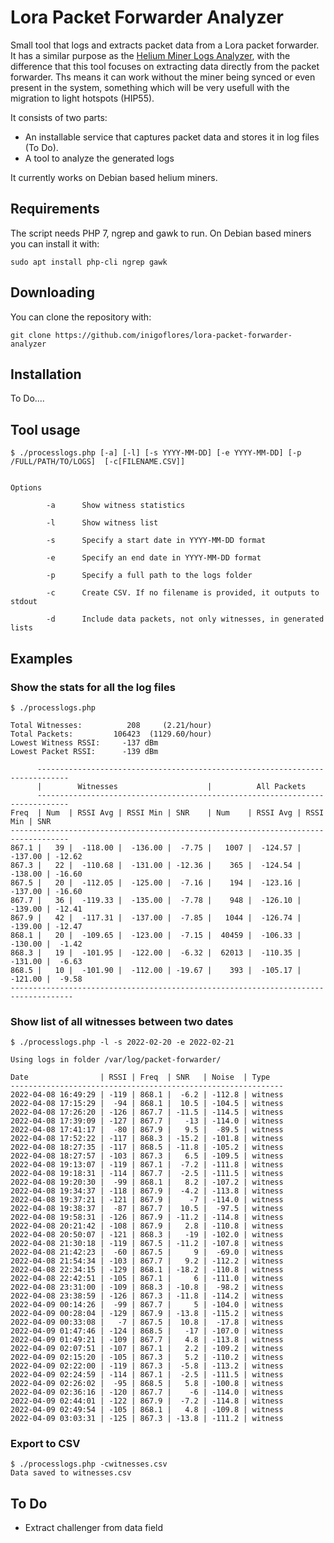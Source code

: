 # Lora Packet Forwarder Analyzer

Small tool that logs and extracts packet data from a Lora packet forwarder. 
It has a similar purpose as the [Helium Miner Logs Analyzer](https://github.com/inigoflores/helium-miner-log-analyzer), with the difference that this tool focuses on extracting data directly from the packet forwarder. 
Ths means it can work without the miner being synced or even present in the system, something which will be very usefull with the migration to light hotspots (HIP55).

It consists of two parts: 

* An installable service that captures packet data and stores it in log files (To Do).
* A tool to analyze the generated logs

It currently works on Debian based helium miners. 

## Requirements

The script needs PHP 7, ngrep and gawk to run. On Debian based miners you can install it with:

    sudo apt install php-cli ngrep gawk


## Downloading

You can clone the repository with:

    git clone https://github.com/inigoflores/lora-packet-forwarder-analyzer

## Installation

  To Do....


## Tool usage

    $ ./processlogs.php [-a] [-l] [-s YYYY-MM-DD] [-e YYYY-MM-DD] [-p /FULL/PATH/TO/LOGS]  [-c[FILENAME.CSV]]


    Options

            -a      Show witness statistics

            -l      Show witness list 

            -s      Specify a start date in YYYY-MM-DD format      

            -e      Specify an end date in YYYY-MM-DD format

            -p      Specify a full path to the logs folder

            -c      Create CSV. If no filename is provided, it outputs to stdout

            -d      Include data packets, not only witnesses, in generated lists


## Examples

### Show the stats for all the log files

    $ ./processlogs.php

    Total Witnesses:          208     (2.21/hour)
    Total Packets:         106423  (1129.60/hour)
    Lowest Witness RSSI:     -137 dBm
    Lowest Packet RSSI:      -139 dBm
    
          -----------------------------------------------------------------------------  
          |        Witnesses                    |          All Packets              
          -----------------------------------------------------------------------------  
    Freq  | Num  | RSSI Avg | RSSI Min | SNR    | Num    | RSSI Avg | RSSI Min | SNR
    -----------------------------------------------------------------------------------  
    867.1 |   39 |  -118.00 |  -136.00 |  -7.75 |   1007 |  -124.57 |  -137.00 | -12.62
    867.3 |   22 |  -110.68 |  -131.00 | -12.36 |    365 |  -124.54 |  -138.00 | -16.60
    867.5 |   20 |  -112.05 |  -125.00 |  -7.16 |    194 |  -123.16 |  -137.00 | -16.60
    867.7 |   36 |  -119.33 |  -135.00 |  -7.78 |    948 |  -126.10 |  -139.00 | -12.41
    867.9 |   42 |  -117.31 |  -137.00 |  -7.85 |   1044 |  -126.74 |  -139.00 | -12.47
    868.1 |   20 |  -109.65 |  -123.00 |  -7.15 |  40459 |  -106.33 |  -130.00 |  -1.42
    868.3 |   19 |  -101.95 |  -122.00 |  -6.32 |  62013 |  -110.35 |  -131.00 |  -6.63
    868.5 |   10 |  -101.90 |  -112.00 | -19.67 |    393 |  -105.17 |  -121.00 |  -9.58
    ------------------------------------------------------------------------------------  




### Show list of all witnesses between two dates

    $ ./processlogs.php -l -s 2022-02-20 -e 2022-02-21 

    Using logs in folder /var/log/packet-forwarder/
    
    Date                | RSSI | Freq  | SNR   | Noise  | Type
    -------------------------------------------------------------  
    2022-04-08 16:49:29 | -119 | 868.1 |  -6.2 | -112.8 | witness
    2022-04-08 17:15:29 |  -94 | 868.1 |  10.5 | -104.5 | witness
    2022-04-08 17:26:20 | -126 | 867.7 | -11.5 | -114.5 | witness
    2022-04-08 17:39:09 | -127 | 867.7 |   -13 | -114.0 | witness
    2022-04-08 17:41:17 |  -80 | 867.9 |   9.5 |  -89.5 | witness
    2022-04-08 17:52:22 | -117 | 868.3 | -15.2 | -101.8 | witness
    2022-04-08 18:27:35 | -117 | 868.5 | -11.8 | -105.2 | witness
    2022-04-08 18:27:57 | -103 | 867.3 |   6.5 | -109.5 | witness
    2022-04-08 19:13:07 | -119 | 867.1 |  -7.2 | -111.8 | witness
    2022-04-08 19:18:31 | -114 | 867.7 |  -2.5 | -111.5 | witness
    2022-04-08 19:20:30 |  -99 | 868.1 |   8.2 | -107.2 | witness
    2022-04-08 19:34:37 | -118 | 867.9 |  -4.2 | -113.8 | witness
    2022-04-08 19:37:21 | -121 | 867.9 |    -7 | -114.0 | witness
    2022-04-08 19:38:37 |  -87 | 867.7 |  10.5 |  -97.5 | witness
    2022-04-08 19:58:31 | -126 | 867.9 | -11.2 | -114.8 | witness
    2022-04-08 20:21:42 | -108 | 867.9 |   2.8 | -110.8 | witness
    2022-04-08 20:50:07 | -121 | 868.3 |   -19 | -102.0 | witness
    2022-04-08 21:30:18 | -119 | 867.5 | -11.2 | -107.8 | witness
    2022-04-08 21:42:23 |  -60 | 867.5 |     9 |  -69.0 | witness
    2022-04-08 21:54:34 | -103 | 867.7 |   9.2 | -112.2 | witness
    2022-04-08 22:34:15 | -129 | 868.1 | -18.2 | -110.8 | witness
    2022-04-08 22:42:51 | -105 | 867.1 |     6 | -111.0 | witness
    2022-04-08 23:31:00 | -109 | 868.3 | -10.8 |  -98.2 | witness
    2022-04-08 23:38:59 | -126 | 867.3 | -11.8 | -114.2 | witness
    2022-04-09 00:14:26 |  -99 | 867.7 |     5 | -104.0 | witness
    2022-04-09 00:28:04 | -129 | 867.9 | -13.8 | -115.2 | witness
    2022-04-09 00:33:08 |   -7 | 867.5 |  10.8 |  -17.8 | witness
    2022-04-09 01:47:46 | -124 | 868.5 |   -17 | -107.0 | witness
    2022-04-09 01:49:21 | -109 | 867.7 |   4.8 | -113.8 | witness
    2022-04-09 02:07:51 | -107 | 867.1 |   2.2 | -109.2 | witness
    2022-04-09 02:15:20 | -105 | 867.3 |   5.2 | -110.2 | witness
    2022-04-09 02:22:00 | -119 | 867.3 |  -5.8 | -113.2 | witness
    2022-04-09 02:24:59 | -114 | 867.1 |  -2.5 | -111.5 | witness
    2022-04-09 02:26:02 |  -95 | 868.5 |   5.8 | -100.8 | witness
    2022-04-09 02:36:16 | -120 | 867.7 |    -6 | -114.0 | witness
    2022-04-09 02:44:01 | -122 | 867.9 |  -7.2 | -114.8 | witness
    2022-04-09 02:49:54 | -105 | 868.1 |   4.8 | -109.8 | witness
    2022-04-09 03:03:31 | -125 | 867.3 | -13.8 | -111.2 | witness


### Export to CSV

    $ ./processlogs.php -cwitnesses.csv 
    Data saved to witnesses.csv


## To Do

* Extract challenger from data field

